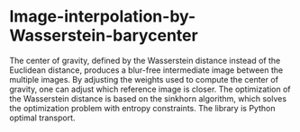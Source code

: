 # Image-interpolation-by-Wasserstein-barycenter
The center of gravity, defined by the Wasserstein distance instead of the Euclidean distance, produces a blur-free intermediate image between the multiple images. By adjusting the weights used to compute the center of gravity, one can adjust which reference image is closer. The optimization of the Wasserstein distance is based on the sinkhorn algorithm, which solves the optimization problem with entropy constraints. The library is Python optimal transport.
